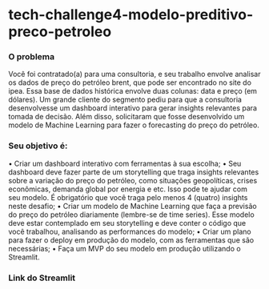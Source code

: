 # tech-challenge4-modelo-preditivo-preco-petroleo

### O problema
Você foi contratado(a) para uma consultoria, e seu trabalho envolve analisar os dados de preço do petróleo brent, que pode ser encontrado no site do ipea. Essa base de dados histórica envolve duas colunas: data e preço (em dólares).
Um grande cliente do segmento pediu para que a consultoria desenvolvesse um dashboard interativo para gerar insights relevantes para tomada de decisão. Além disso, solicitaram que fosse desenvolvido um modelo de Machine Learning para fazer o forecasting do preço do petróleo.

### Seu objetivo é:
• Criar um dashboard interativo com ferramentas à sua escolha;
• Seu dashboard deve fazer parte de um storytelling que traga insights relevantes sobre a variação do preço do petróleo, como situações geopolíticas, crises econômicas, demanda global por energia e etc. Isso pode te ajudar com seu modelo. É obrigatório que você traga pelo menos 4 (quatro) insights neste desafio;
• Criar um modelo de Machine Learning que faça a previsão do preço do petróleo diariamente (lembre-se de time series). Esse modelo deve estar contemplado em seu storytelling e deve conter o código que você trabalhou, analisando as performances do modelo;
• Criar um plano para fazer o deploy em produção do modelo, com as ferramentas que são necessárias;
• Faça um MVP do seu modelo em produção utilizando o Streamlit.

### Link do Streamlit
